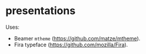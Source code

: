 # presentations

Uses:

- Beamer `mtheme` (https://github.com/matze/mtheme).
- Fira typeface (https://github.com/mozilla/Fira).
